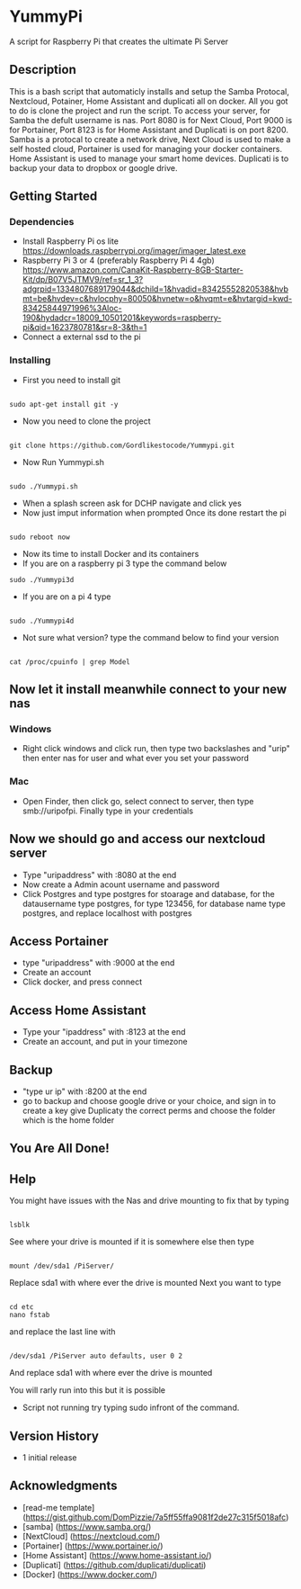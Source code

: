 # YummyPi

A script for Raspberry Pi that creates the ultimate Pi Server

## Description

This is a bash script that automaticly installs and setup the Samba Protocal, Nextcloud, Potainer, Home Assistant and duplicati all on docker. All you got to do is clone the project and run the script. To access your server, for Samba the defult username is nas. Port 8080 is for Next Cloud, Port 9000 is for Portainer, Port 8123 is for Home Assistant and Duplicati is on port 8200. Samba is a protocal to create a network drive, Next Cloud is used to make a self hosted cloud, Portainer is used for managing your docker containers. Home Assistant is used to manage your smart home devices. Duplicati is to backup your data to dropbox or google drive.

## Getting Started

### Dependencies

* Install Raspberry Pi os lite https://downloads.raspberrypi.org/imager/imager_latest.exe
* Raspberry Pi 3 or 4 (preferably Raspberry Pi 4 4gb) https://www.amazon.com/CanaKit-Raspberry-8GB-Starter-Kit/dp/B07V5JTMV9/ref=sr_1_3?adgrpid=1334807689179044&dchild=1&hvadid=83425552820538&hvbmt=be&hvdev=c&hvlocphy=80050&hvnetw=o&hvqmt=e&hvtargid=kwd-83425844971996%3Aloc-190&hydadcr=18009_10501201&keywords=raspberry-pi&qid=1623780781&sr=8-3&th=1
* Connect a external ssd to the pi

### Installing

* First you need to install git
```

sudo apt-get install git -y
```

* Now you need to clone the project 
```

git clone https://github.com/Gordlikestocode/Yummypi.git
```

* Now Run Yummypi.sh
```

sudo ./Yummypi.sh
```

* When a splash screen ask for DCHP navigate and click yes
* Now just imput information when prompted
Once its done restart the pi 
```

sudo reboot now
```

* Now its time to install Docker and its containers
* If you are on a raspberry pi 3 type the command below
```
sudo ./Yummypi3d
```
* If you are on a pi 4 type
```

sudo ./Yummypi4d
```
* Not sure what version? type the command below to find your version
```

cat /proc/cpuinfo | grep Model
```
## Now let it install meanwhile connect to your new nas

### Windows

* Right click windows and click run, then type two backslashes and "urip" then enter nas for user and what ever you set your password

### Mac

* Open Finder, then click go, select connect to server, then type smb://uripofpi. Finally type in your credentials

## Now we should go and access our nextcloud server

* Type "uripaddress" with :8080 at the end
* Now create a Admin acount username and password
* Click Postgres and type postgres for stoarage and database, for the datausername type postgres, for type 123456, for database name type postgres, and replace localhost with postgres

## Access Portainer

* type "uripaddress" with :9000 at the end
* Create an account
* Click docker, and press connect

## Access Home Assistant

* Type your "ipaddress" with :8123 at the end
* Create an account, and put in your timezone

## Backup

* "type ur ip" with :8200 at the end
* go to backup and choose google drive or your choice, and sign in to create a key give Duplicaty the correct perms and choose the folder which is the home folder

## You Are All Done!

## Help

You might have issues with the Nas and drive mounting to fix that by typing
```

lsblk
```
See where your drive is mounted if it is somewhere else then type
```

mount /dev/sda1 /PiServer/
```
Replace sda1 with where ever the drive is mounted
Next you want to type
```

cd etc
nano fstab
```
and replace the last line with
```

/dev/sda1 /PiServer auto defaults, user 0 2
```
And replace sda1 with where ever the drive is mounted

You will rarly run into this but it is possible

* Script not running try typing sudo infront of the command.

## Version History
* 1 initial release

## Acknowledgments
* [read-me template] (https://gist.github.com/DomPizzie/7a5ff55ffa9081f2de27c315f5018afc)
* [samba] (https://www.samba.org/)
* [NextCloud] (https://nextcloud.com/)
* [Portainer] (https://www.portainer.io/)
* [Home Assistant] (https://www.home-assistant.io/)
* [Duplicati] (https://github.com/duplicati/duplicati)
* [Docker] (https://www.docker.com/)
